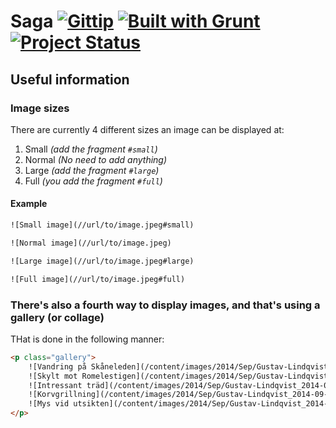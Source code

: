 Saga [![Gittip](http://img.shields.io/gittip/reedyn.svg)](https://www.gittip.com/reedyn/) [![Built with Grunt](http://cdn.gruntjs.com/builtwith.png)](http://gruntjs.com/) [![Project Status](http://stillmaintained.com/Reedyn/Saga.png)](http://stillmaintained.com/Reedyn/Saga)
====

## Useful information


### Image sizes
There are currently 4 different sizes an image can be displayed at:

 1. Small *(add the fragment `#small`)*
 2. Normal *(No need to add anything)*
 2. Large *(add the fragment `#large`)*
 3. Full *(you add the fragment `#full`)*

#### Example

```html
![Small image](//url/to/image.jpeg#small)

![Normal image](//url/to/image.jpeg)

![Large image](//url/to/image.jpeg#large)

![Full image](//url/to/image.jpeg#full)
```
 
### There's also a fourth way to display images, and that's using a gallery (or collage)
THat is done in the following manner:
```html
<p class="gallery">
    ![Vandring på Skåneleden](/content/images/2014/Sep/Gustav-Lindqvist_2014-09-20_0440.jpg)
    ![Skylt mot Romelestigen](/content/images/2014/Sep/Gustav-Lindqvist_2014-09-20_0744.jpg)
    ![Intressant träd](/content/images/2014/Sep/Gustav-Lindqvist_2014-09-20_0438.jpg)
    ![Korvgrillning](/content/images/2014/Sep/Gustav-Lindqvist_2014-09-20_0001-73.jpg)
    ![Mys vid utsikten](/content/images/2014/Sep/Gustav-Lindqvist_2014-09-20_0001-49-1.jpg)
</p>
```

